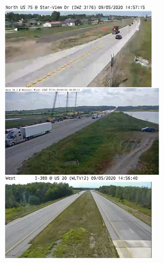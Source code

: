 ![AJJAIDAVE-StoryAuthorEngine-](https://github.com/StateDocuments/Iowa/blob/master/iwz3176lb.flv.jpg)
![AJJAIDAVE-StoryAuthorEngine-](https://github.com/StateDocuments/Iowa/blob/master/iwz3713lb.flv.jpg)
![AJJAIDAVE-StoryAuthorEngine-](https://github.com/StateDocuments/Iowa/blob/master/wltv12lb.flv.jpg)
